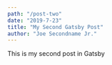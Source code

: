 ```yaml
---
path: "/post-two"
date: "2019-7-23"
title: "My Second Gatsby Post"
author: "Joe Secondname Jr."
---
```


This is my second post in Gatsby